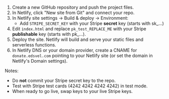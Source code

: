 1. Create a new GitHub repository and push the project files.
2. In Netlify, click "New site from Git" and connect your repo.
3. In Netlify site settings → Build & deploy → Environment:
   - Add `STRIPE_SECRET_KEY` with your Stripe **secret** key (starts with sk_...)
4. Edit `index.html` and replace `pk_test_REPLACE_ME` with your Stripe **publishable** key (starts with pk_...).
5. Deploy the site. Netlify will build and serve your static files and serverless functions.
6. In Netlify DNS or your domain provider, create a CNAME for `donate.edsvel.com` pointing to your Netlify site (or set the domain in Netlify's Domain settings).

Notes:
- Do **not** commit your Stripe secret key to the repo.
- Test with Stripe test cards (4242 4242 4242 4242) in test mode.
- When ready to go live, swap keys to your live Stripe keys.